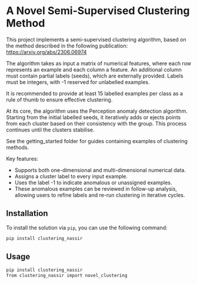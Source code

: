 # A Novel Semi-Supervised Clustering Method
This project implements a semi-supervised clustering algorithm, based on the method described in the following publication:
https://arxiv.org/abs/2306.06974

The algorithm takes as input a matrix of numerical features, where each row represents an example and each column a feature. An additional column must contain partial labels (seeds), which are externally provided. Labels must be integers, with -1 reserved for unlabelled examples.

It is recommended to provide at least 15 labelled examples per class as a rule of thumb to ensure effective clustering.

At its core, the algorithm uses the Perception anomaly detection algorithm. Starting from the initial labelled seeds, it iteratively adds or ejects points from each cluster based on their consistency with the group. This process continues until the clusters stabilise.

See the getting_started folder for guides containing examples of clustering methods.

Key features:
- Supports both one-dimensional and multi-dimensional numerical data.
- Assigns a cluster label to every input example.
- Uses the label -1 to indicate anomalous or unassigned examples.
- These anomalous examples can be reviewed in follow-up analysis, allowing users to refine labels and re-run clustering in iterative cycles.

## Installation
To install the solution via `pip`, you can use the following command:

```bash
pip install clustering_nassir
```

## Usage

```bash
pip install clustering_nassir
from clustering_nassir import novel_clustering
```

